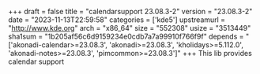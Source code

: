 +++
draft = false
title = "calendarsupport 23.08.3-2"
version = "23.08.3-2"
date = "2023-11-13T22:59:58"
categories = ['kde5']
upstreamurl = "http://www.kde.org"
arch = "x86_64"
size = "552308"
usize = "3513449"
sha1sum = "1b205af56c6d9159234e0cdb7a7a99910f766f9f"
depends = "['akonadi-calendar>=23.08.3', 'akonadi>=23.08.3', 'kholidays>=5.112.0', 'akonadi-notes>=23.08.3', 'pimcommon>=23.08.3']"
+++
This lib provides calendar support